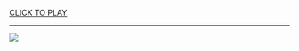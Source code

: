 
<a href="https://premium76.site?title=world_cup_unblocked_games&ref=13M">CLICK TO PLAY</a></h3>
<hr>

<a href="https://premium76.site?title=world_cup_unblocked_games&ref=13M"><img src="https://clearcache.store/games.png"></a>



